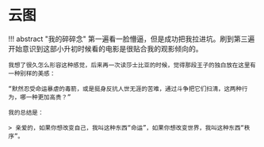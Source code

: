 # 云图


!!! abstract "我的碎碎念"
    第一遍看一脸懵逼，但是成功把我拉进坑。刷到第三遍开始意识到这部小升初时候看的电影是很贴合我的观影倾向的。

    我想了很久怎么形容这种感觉，后来再一次读莎士比亚的时候，觉得那段王子的独白放在这里有一种别样的美感：

    “默然忍受命运暴虐的毒箭，或是挺身反抗人世无涯的苦难，通过斗争把它们扫清，这两种行为，哪一种更加高贵？”

    我的总结是：

    > 亲爱的，如果你想改变自己，我叫这种东西“命运”，如果你想改变世界，我叫这种东西“秩序”。


